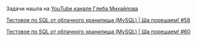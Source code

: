 

Задачи нашла на [YouTube канале Глеба Михайлова](https://www.youtube.com/channel/UClndvajuNPjUjFcKcg0X8OA)

[Тестовое по SQL от облачного хранилища (MySQL) | Ща порешаем! #58](https://www.youtube.com/watch?v=Y8Cb7eaj8xY) 

[Тестовое по SQL от облачного хранилища (MySQL) | Ща порешаем! #60](https://www.youtube.com/watch?v=xNyOfkJwyFY&t=1s)
